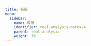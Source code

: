 ```yaml
---
title: 极限
menu:
  sidebar:
    name: 极限
    identifier: real-analysis-notes-4
    parent: real-analysis
    weight: 30
---
```



